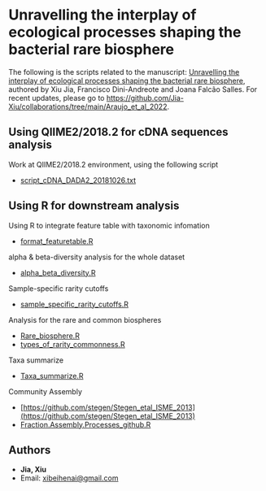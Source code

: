 # Unravelling the interplay of ecological processes shaping the bacterial rare biosphere
The following is the scripts related to the manuscript: [Unravelling the interplay of ecological processes shaping the bacterial rare biosphere](https://www.nature.com/articles/s43705-022-00177-6), authored by Xiu Jia, Francisco Dini-Andreote and Joana Falcão Salles. For recent updates, please go to https://github.com/Jia-Xiu/collaborations/tree/main/Araujo_et_al_2022.

## Using QIIME2/2018.2 for cDNA sequences analysis
Work at QIIME2/2018.2 environment, using the following script
* [script_cDNA_DADA2_20181026.txt](https://github.com/Jia-Xiu/rare_biosphere_assembly_2020/blob/master/script_cDNA_DADA2_20181026.txt)
	 
## Using R for downstream analysis 

Using R to integrate feature table with taxonomic infomation
* [format_featuretable.R](https://github.com/Jia-Xiu/rare_biosphere_assembly_2020/blob/master/format_featuretable.R)

alpha & beta-diversity analysis for the whole dataset
* [alpha_beta_diversity.R](https://github.com/Jia-Xiu/rare_biosphere_assembly_2020/blob/master/alpha_beta_diversity_github.R)

Sample-specific rarity cutoffs
* [sample_specific_rarity_cutoffs.R](https://github.com/Jia-Xiu/rare_biosphere_assembly_2020/blob/master/sample_specific_rarity_cutoffs.R)

Analysis for the rare and common biospheres
* [Rare_biosphere.R](https://github.com/Jia-Xiu/rare_biosphere_assembly_2020/blob/master/Rare_biosphere.R)
* [types_of_rarity_commonness.R](https://github.com/Jia-Xiu/Jia_et_al_ISMECOMMS_2022/blob/master/types_of_rarity_commonness.R)

Taxa summarize
* [Taxa_summarize.R](https://github.com/Jia-Xiu/rare_biosphere_assembly_2020/blob/master/Taxa_summarize.R)

Community Assembly
* [https://github.com/stegen/Stegen_etal_ISME_2013](https://github.com/stegen/Stegen_etal_ISME_2013)
* [Fraction.Assembly.Processes_github.R](https://github.com/Jia-Xiu/rare_biosphere_assembly_2020/blob/master/Fraction.Assembly.Processes.R)


## Authors
* **Jia, Xiu** 
* Email: xibeihenai@gmail.com
